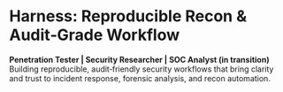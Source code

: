 # Harness: Reproducible Recon & Audit‑Grade Workflow

**Penetration Tester | Security Researcher | SOC Analyst (in transition)**  
Building reproducible, audit‑friendly security workflows that bring clarity and trust to incident response, forensic analysis, and recon automation.
